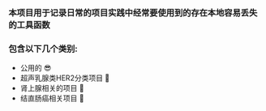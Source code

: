 ### 本项目用于记录日常的项目实践中经常要使用到的存在本地容易丢失的工具函数
### 包含以下几个类别:
- 公用的 😎
- 超声乳腺类HER2分类项目 🫡
- 肾上腺相关的项目 🫡 
- 结直肠癌相关项目 🫡